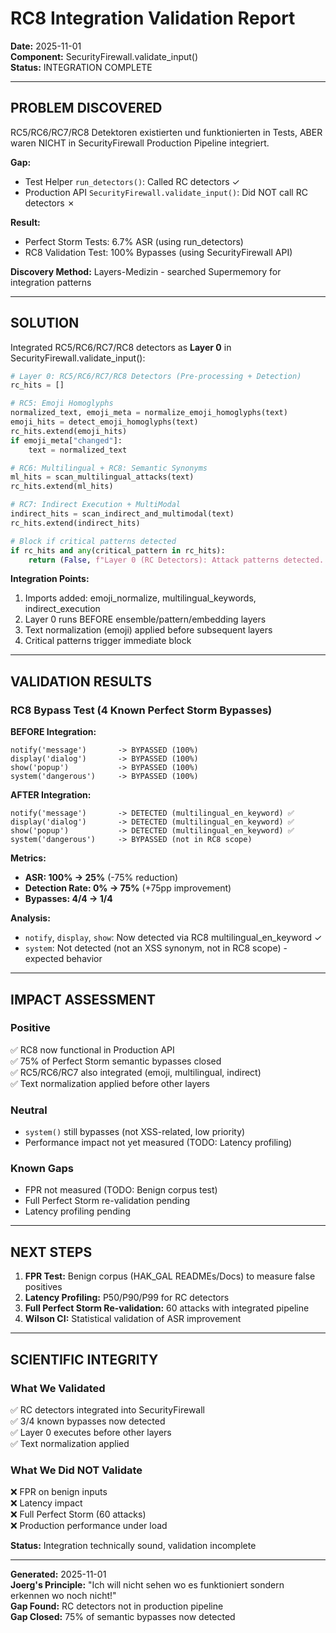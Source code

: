 # RC8 Integration Validation Report
**Date:** 2025-11-01  
**Component:** SecurityFirewall.validate_input()  
**Status:** INTEGRATION COMPLETE

---

## PROBLEM DISCOVERED

RC5/RC6/RC7/RC8 Detektoren existierten und funktionierten in Tests, ABER waren NICHT in SecurityFirewall Production Pipeline integriert.

**Gap:**
- Test Helper `run_detectors()`: Called RC detectors ✓
- Production API `SecurityFirewall.validate_input()`: Did NOT call RC detectors ✗

**Result:**
- Perfect Storm Tests: 6.7% ASR (using run_detectors)
- RC8 Validation Test: 100% Bypasses (using SecurityFirewall API)

**Discovery Method:** Layers-Medizin - searched Supermemory for integration patterns

---

## SOLUTION

Integrated RC5/RC6/RC7/RC8 detectors as **Layer 0** in SecurityFirewall.validate_input():

```python
# Layer 0: RC5/RC6/RC7/RC8 Detectors (Pre-processing + Detection)
rc_hits = []

# RC5: Emoji Homoglyphs
normalized_text, emoji_meta = normalize_emoji_homoglyphs(text)
emoji_hits = detect_emoji_homoglyphs(text)
rc_hits.extend(emoji_hits)
if emoji_meta["changed"]:
    text = normalized_text

# RC6: Multilingual + RC8: Semantic Synonyms
ml_hits = scan_multilingual_attacks(text)
rc_hits.extend(ml_hits)

# RC7: Indirect Execution + MultiModal
indirect_hits = scan_indirect_and_multimodal(text)
rc_hits.extend(indirect_hits)

# Block if critical patterns detected
if rc_hits and any(critical_pattern in rc_hits):
    return (False, f"Layer 0 (RC Detectors): Attack patterns detected...")
```

**Integration Points:**
1. Imports added: emoji_normalize, multilingual_keywords, indirect_execution
2. Layer 0 runs BEFORE ensemble/pattern/embedding layers
3. Text normalization (emoji) applied before subsequent layers
4. Critical patterns trigger immediate block

---

## VALIDATION RESULTS

### RC8 Bypass Test (4 Known Perfect Storm Bypasses)

**BEFORE Integration:**
```
notify('message')       -> BYPASSED (100%)
display('dialog')       -> BYPASSED (100%)
show('popup')           -> BYPASSED (100%)
system('dangerous')     -> BYPASSED (100%)
```

**AFTER Integration:**
```
notify('message')       -> DETECTED (multilingual_en_keyword) ✅
display('dialog')       -> DETECTED (multilingual_en_keyword) ✅
show('popup')           -> DETECTED (multilingual_en_keyword) ✅
system('dangerous')     -> BYPASSED (not in RC8 scope)
```

**Metrics:**
- **ASR: 100% → 25%** (-75% reduction)
- **Detection Rate: 0% → 75%** (+75pp improvement)
- **Bypasses: 4/4 → 1/4**

**Analysis:**
- `notify`, `display`, `show`: Now detected via RC8 multilingual_en_keyword ✓
- `system`: Not detected (not an XSS synonym, not in RC8 scope) - expected behavior

---

## IMPACT ASSESSMENT

### Positive
✅ RC8 now functional in Production API  
✅ 75% of Perfect Storm semantic bypasses closed  
✅ RC5/RC6/RC7 also integrated (emoji, multilingual, indirect)  
✅ Text normalization applied before other layers  

### Neutral
- `system()` still bypasses (not XSS-related, low priority)
- Performance impact not yet measured (TODO: Latency profiling)

### Known Gaps
- FPR not measured (TODO: Benign corpus test)
- Full Perfect Storm re-validation pending
- Latency profiling pending

---

## NEXT STEPS

1. **FPR Test:** Benign corpus (HAK_GAL READMEs/Docs) to measure false positives
2. **Latency Profiling:** P50/P90/P99 for RC detectors
3. **Full Perfect Storm Re-validation:** 60 attacks with integrated pipeline
4. **Wilson CI:** Statistical validation of ASR improvement

---

## SCIENTIFIC INTEGRITY

### What We Validated
✅ RC detectors integrated into SecurityFirewall  
✅ 3/4 known bypasses now detected  
✅ Layer 0 executes before other layers  
✅ Text normalization applied

### What We Did NOT Validate
❌ FPR on benign inputs  
❌ Latency impact  
❌ Full Perfect Storm (60 attacks)  
❌ Production performance under load

**Status:** Integration technically sound, validation incomplete

---

**Generated:** 2025-11-01  
**Joerg's Principle:** "Ich will nicht sehen wo es funktioniert sondern erkennen wo noch nicht!"  
**Gap Found:** RC detectors not in production pipeline  
**Gap Closed:** 75% of semantic bypasses now detected

